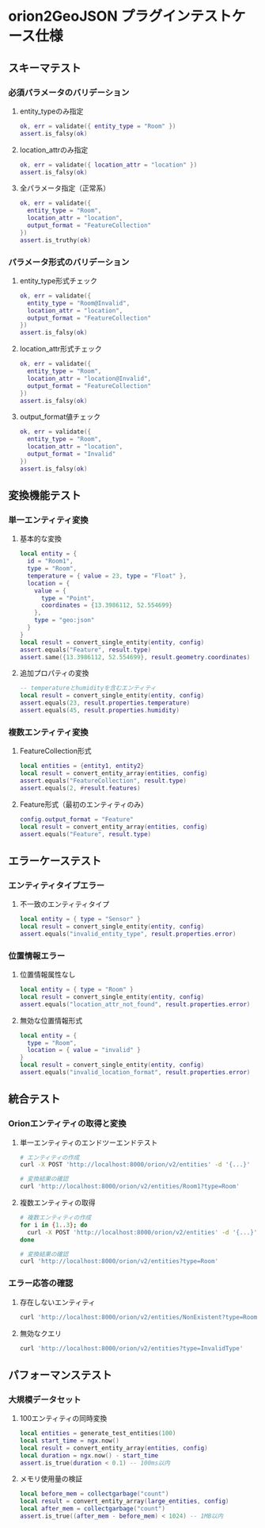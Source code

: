 # orion2GeoJSON プラグインテストケース仕様

## スキーマテスト

### 必須パラメータのバリデーション
1. entity_typeのみ指定
   ```lua
   ok, err = validate({ entity_type = "Room" })
   assert.is_falsy(ok)
   ```

2. location_attrのみ指定
   ```lua
   ok, err = validate({ location_attr = "location" })
   assert.is_falsy(ok)
   ```

3. 全パラメータ指定（正常系）
   ```lua
   ok, err = validate({
     entity_type = "Room",
     location_attr = "location",
     output_format = "FeatureCollection"
   })
   assert.is_truthy(ok)
   ```

### パラメータ形式のバリデーション
1. entity_type形式チェック
   ```lua
   ok, err = validate({
     entity_type = "Room@Invalid",
     location_attr = "location",
     output_format = "FeatureCollection"
   })
   assert.is_falsy(ok)
   ```

2. location_attr形式チェック
   ```lua
   ok, err = validate({
     entity_type = "Room",
     location_attr = "location@Invalid",
     output_format = "FeatureCollection"
   })
   assert.is_falsy(ok)
   ```

3. output_format値チェック
   ```lua
   ok, err = validate({
     entity_type = "Room",
     location_attr = "location",
     output_format = "Invalid"
   })
   assert.is_falsy(ok)
   ```

## 変換機能テスト

### 単一エンティティ変換
1. 基本的な変換
   ```lua
   local entity = {
     id = "Room1",
     type = "Room",
     temperature = { value = 23, type = "Float" },
     location = {
       value = {
         type = "Point",
         coordinates = {13.3986112, 52.554699}
       },
       type = "geo:json"
     }
   }
   local result = convert_single_entity(entity, config)
   assert.equals("Feature", result.type)
   assert.same({13.3986112, 52.554699}, result.geometry.coordinates)
   ```

2. 追加プロパティの変換
   ```lua
   -- temperatureとhumidityを含むエンティティ
   local result = convert_single_entity(entity, config)
   assert.equals(23, result.properties.temperature)
   assert.equals(45, result.properties.humidity)
   ```

### 複数エンティティ変換
1. FeatureCollection形式
   ```lua
   local entities = {entity1, entity2}
   local result = convert_entity_array(entities, config)
   assert.equals("FeatureCollection", result.type)
   assert.equals(2, #result.features)
   ```

2. Feature形式（最初のエンティティのみ）
   ```lua
   config.output_format = "Feature"
   local result = convert_entity_array(entities, config)
   assert.equals("Feature", result.type)
   ```

## エラーケーステスト

### エンティティタイプエラー
1. 不一致のエンティティタイプ
   ```lua
   local entity = { type = "Sensor" }
   local result = convert_single_entity(entity, config)
   assert.equals("invalid_entity_type", result.properties.error)
   ```

### 位置情報エラー
1. 位置情報属性なし
   ```lua
   local entity = { type = "Room" }
   local result = convert_single_entity(entity, config)
   assert.equals("location_attr_not_found", result.properties.error)
   ```

2. 無効な位置情報形式
   ```lua
   local entity = {
     type = "Room",
     location = { value = "invalid" }
   }
   local result = convert_single_entity(entity, config)
   assert.equals("invalid_location_format", result.properties.error)
   ```

## 統合テスト

### Orionエンティティの取得と変換
1. 単一エンティティのエンドツーエンドテスト
   ```bash
   # エンティティの作成
   curl -X POST 'http://localhost:8000/orion/v2/entities' -d '{...}'
   
   # 変換結果の確認
   curl 'http://localhost:8000/orion/v2/entities/Room1?type=Room'
   ```

2. 複数エンティティの取得
   ```bash
   # 複数エンティティの作成
   for i in {1..3}; do
     curl -X POST 'http://localhost:8000/orion/v2/entities' -d '{...}'
   done
   
   # 変換結果の確認
   curl 'http://localhost:8000/orion/v2/entities?type=Room'
   ```

### エラー応答の確認
1. 存在しないエンティティ
   ```bash
   curl 'http://localhost:8000/orion/v2/entities/NonExistent?type=Room'
   ```

2. 無効なクエリ
   ```bash
   curl 'http://localhost:8000/orion/v2/entities?type=InvalidType'
   ```

## パフォーマンステスト

### 大規模データセット
1. 100エンティティの同時変換
   ```lua
   local entities = generate_test_entities(100)
   local start_time = ngx.now()
   local result = convert_entity_array(entities, config)
   local duration = ngx.now() - start_time
   assert.is_true(duration < 0.1) -- 100ms以内
   ```

2. メモリ使用量の検証
   ```lua
   local before_mem = collectgarbage("count")
   local result = convert_entity_array(large_entities, config)
   local after_mem = collectgarbage("count")
   assert.is_true((after_mem - before_mem) < 1024) -- 1MB以内